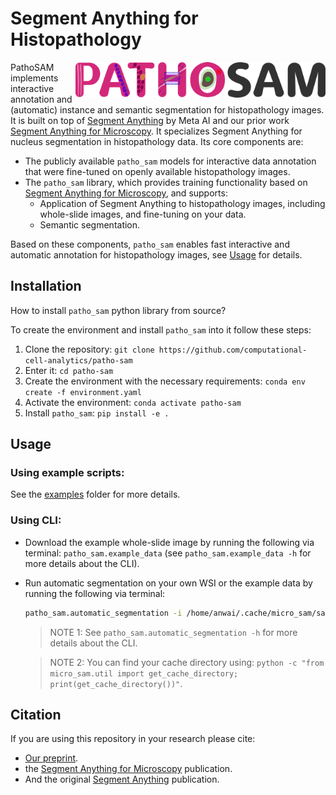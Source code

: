 # Segment Anything for Histopathology

<a href="https://github.com/computational-cell-analytics/patho-sam"><img src="docs/logos/logo.png" width="400" align="right"></a>

PathoSAM implements interactive annotation and (automatic) instance and semantic segmentation for histopathology images. It is built on top of [Segment Anything](https://segment-anything.com/) by Meta AI and our prior work [Segment Anything for Microscopy](https://computational-cell-analytics.github.io/micro-sam/micro_sam.html). It specializes Segment Anything for nucleus segmentation in histopathology data. Its core components are:
- The publicly available `patho_sam` models for interactive data annotation that were fine-tuned on openly available histopathology images.
- The `patho_sam` library, which provides training functionality based on [Segment Anything for Microscopy](https://computational-cell-analytics.github.io/micro-sam/micro_sam.html), and supports:
    - Application of Segment Anything to histopathology images, including whole-slide images, and fine-tuning on your data.
    - Semantic segmentation.

Based on these components, `patho_sam` enables fast interactive and automatic annotation for histopathology images, see [Usage](#usage) for details.

## Installation

How to install `patho_sam` python library from source?

To create the environment and install `patho_sam` into it follow these steps:

1. Clone the repository: `git clone https://github.com/computational-cell-analytics/patho-sam`
2. Enter it: `cd patho-sam`
3. Create the environment with the necessary requirements: `conda env create -f environment.yaml`
4. Activate the environment: `conda activate patho-sam`
5. Install `patho_sam`: `pip install -e .`

## Usage

### Using example scripts:

See the [examples](./examples/) folder for more details.

### Using CLI:

- Download the example whole-slide image by running the following via terminal: `patho_sam.example_data` (see `patho_sam.example_data -h` for more details about the CLI).
- Run automatic segmentation on your own WSI or the example data by running the following via terminal:
    ```bash
    patho_sam.automatic_segmentation -i /home/anwai/.cache/micro_sam/sample_data/whole-slide-histopathology-example-image.svs -o segmentation.tif
    ```

    > NOTE 1: See `patho_sam.automatic_segmentation -h` for more details about the CLI.

    > NOTE 2: You can find your cache directory using: `python -c "from micro_sam.util import get_cache_directory; print(get_cache_directory())"`.


## Citation

If you are using this repository in your research please cite:
- [Our preprint](https://doi.org/10.48550/arXiv.2502.00408).
- the [Segment Anything for Microscopy](https://www.nature.com/articles/s41592-024-02580-4) publication.
- And the original [Segment Anything](https://arxiv.org/abs/2304.02643) publication.

